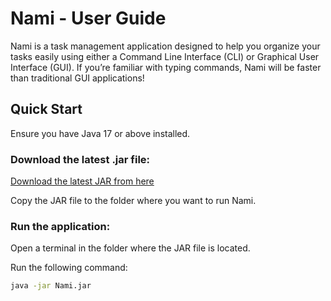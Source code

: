 # Nami - User Guide

Nami is a task management application designed to help you organize your tasks easily using either a Command Line Interface (CLI) or Graphical User Interface (GUI). If you’re familiar with typing commands, Nami will be faster than traditional GUI applications!

## Quick Start

Ensure you have Java 17 or above installed.

### Download the latest .jar file:
[Download the latest JAR from here](#)

Copy the JAR file to the folder where you want to run Nami.

### Run the application:
Open a terminal in the folder where the JAR file is located.

Run the following command:

```bash
java -jar Nami.jar
